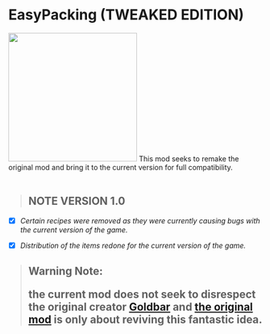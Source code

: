 # EasyPacking (TWEAKED EDITION)
<img src="https://github.com/JhonArroyo/EasyPacking-TWEAKED-/blob/main/poster.png?raw=true" width="255" height="255" />
This mod seeks to remake the original mod and bring it to the current version for full compatibility.

</br>
</br>

> ## NOTE VERSION 1.0

- [x] *Certain recipes were removed as they were currently causing bugs
       with    the current version of the game.*

- [x] *Distribution of the items redone for the current version of the game.*


> ## <p>Warning Note:</p>the current mod does not seek to disrespect the original creator <a href="https://steamcommunity.com/profiles/76561198028518023">Goldbar</a> and <a href="https://steamcommunity.com/sharedfiles/filedetails/?id=2438225189&searchtext=EasyPacking">the original mod</a> is only about reviving this fantastic idea.
